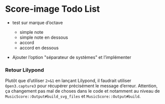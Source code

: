 # Score-image Todo List

* test sur marque d’octave
  - simple note
  - simple note en dessous
  - accord
  - accord en dessous

* Ajouter l’option "séparateur de systèmes" et l’implémenter

### Retour Lilypond

Plutôt que d’utiliser `2>&1` en lançant Lilypond, il faudrait utiliser `Open3.capture3` pour récupérer précisément le message d’erreur. Attention, ça changement pas mal de choses dans le code et notamment au niveau de `MusicScore::Output#build_svg_files` et `MusicScore::Output#build`.
